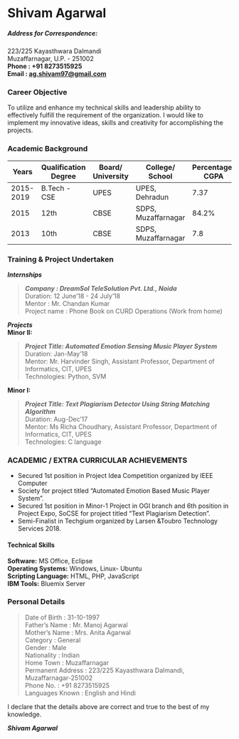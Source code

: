 # Shivam Agarwal
##### Address for Correspondence:	
223/225 Kayasthwara Dalmandi<br/>
Muzaffarnagar, U.P. - 251002<br/>
**Phone	:  +91 8273515925**<br/>
**Email :  ag.shivam97@gmail.com**

### Career Objective
To utilize and enhance my technical skills and leadership ability to effectively fulfill the requirement of the organization. I would like to implement my innovative ideas, skills and creativity for accomplishing the projects.

### Academic Background
| Years | Qualification Degree | Board/ University | College/ School | Percentage/ CGPA |
| ------ | ------ | ------ | ----- | ----- |
| 2015-2019 | B.Tech - CSE | UPES | UPES, Dehradun | 7.37 |
| 2015 | 12th | CBSE | SDPS, Muzaffarnagar | 84.2% |
| 2013 | 10th | CBSE | SDPS, Muzaffarnagar | 7.8 |

### Training & Project Undertaken
***Internships***
>***Company : DreamSol TeleSolution Pvt. Ltd., Noida***<br/>
Duration: 12 June’18 - 24 July’18<br/>
Mentor : Mr. Chandan Kumar</br>
Project name : Phone Book on CURD Operations (Work from home)<br/>

***Projects***<br/>
**Minor II:**<br/>
>***Project Title: Automated Emotion Sensing Music Player System***<br/>
Duration: Jan-May’18<br/>
Mentor: 	Mr. Harvinder Singh, Assistant Professor, Department of Informatics, CIT, UPES<br/>
Technologies:    Python, SVM<br/>

**Minor I:**<br/>
>***Project Title:	Text Plagiarism Detector Using String Matching Algorithm***<br/>
Duration: Aug-Dec’17<br/>
Mentor:	Ms Richa Choudhary, Assistant Professor, Department of Informatics, CIT, UPES<br/>
Technologies:    C language<br/>

### ACADEMIC / EXTRA CURRICULAR ACHIEVEMENTS
- Secured 1st position in Project Idea Competition organized by IEEE Computer 
- Society for project titled “Automated Emotion Based Music Player System”.
- Secured 1st position in Minor-1 Project in OGI branch and 6th position in Project Expo, SoCSE for project titled “Text Plagiarism Detection”.
- Semi-Finalist in Techgium organized by Larsen &Toubro Technology Services 2018.

#### Technical Skills
**Software:**   MS Office, Eclipse<br/>
**Operating Systems:** Windows, Linux- Ubuntu<br/>
**Scripting Language:**   HTML, PHP, JavaScript<br/>
**IBM Tools:** Bluemix Server<br/>

### Personal Details

>Date of Birth			:	31-10-1997<br/>
Father’s Name			: 	Mr. Manoj Agarwal<br/>
Mother’s Name			:	Mrs. Anita Agarwal<br/>
Category			: 	General<br/>
Gender				:           	Male<br/>
Nationality			:         	Indian<br/>
Home Town			: 	Muzaffarnagar<br/>
Permanent Address		:	223/225 Kayasthwara Dalmandi, Muzaffarnagar-251002<br/>
Phone No.			:	+91 8273515925<br/>
Languages Known		:	English and Hindi<br/>

I declare that the details above are correct and true to the best of my knowledge.<br/>

***Shivam Agarwal***
